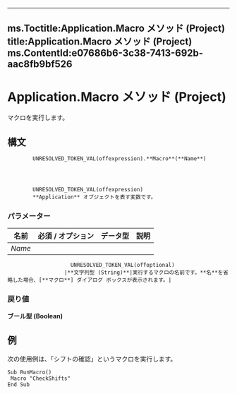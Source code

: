 

---
ms.Toctitle:Application.Macro メソッド (Project)
title:Application.Macro メソッド (Project)
ms.ContentId:e07686b6-3c38-7413-692b-aac8fb9bf526
---
# Application.Macro メソッド (Project)




マクロを実行します。

## 構文

            UNRESOLVED_TOKEN_VAL(offexpression).**Macro**(**Name**)




            UNRESOLVED_TOKEN_VAL(offexpression)
            **Application** オブジェクトを表す変数です。

### パラメーター

|**名前**|**必須 / オプション**|**データ型**|**説明**|
|---|---|---|---|
|*Name*|
                        UNRESOLVED_TOKEN_VAL(offoptional)
                      |**文字列型 (String)**|実行するマクロの名前です。**名**を省略した場合、[**マクロ**] ダイアログ ボックスが表示されます。|



### 戻り値
**ブール型 (Boolean)**





## 例
次の使用例は、「シフトの確認」というマクロを実行します。

```vba
Sub RunMacro() 
 Macro "CheckShifts" 
End Sub
```





